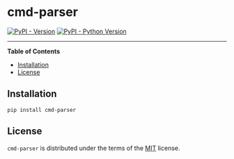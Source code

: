 # cmd-parser

[![PyPI - Version](https://img.shields.io/pypi/v/cmd-parser.svg)](https://pypi.org/project/cmd-parser)
[![PyPI - Python Version](https://img.shields.io/pypi/pyversions/cmd-parser.svg)](https://pypi.org/project/cmd-parser)

-----

**Table of Contents**

- [Installation](#installation)
- [License](#license)

## Installation

```console
pip install cmd-parser
```

## License

`cmd-parser` is distributed under the terms of the [MIT](https://spdx.org/licenses/MIT.html) license.

